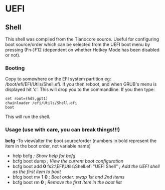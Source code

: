 # UEFI

## Shell
This shell was compiled from the Tianocore source. Useful for configuring boot source/order which can be selected from the UEFI boot menu by pressing (Fn-)F12 (dependent on whether Hotkey Mode has been disabled or not). 

### Booting
Copy to somewhere on the EFI system partition eg: /boot/efi/EFI/Utils/Shell.efi. If you then reboot, and when GRUB's menu is displayed hit 'c'. This will drop you to the commandline. If you then type:
```
set root=(hd5,gpt1)
chainloader /efi/Utils/Shell.efi
boot
```
This will run the shell.

### Usage (use with care, you can break things!!!)

**bcfg** -To view/alter the boot source/order (numbers in bold represent the item in the boot order, not variable name)

* help bcfg                                                       _; Show help for bcfg_
* bcfg boot dump                                                  _; View the current boot configuration_
* bcfg boot add __0__ fs2:\EFI\Utils\Shell.efi "UEFI Shell"       _; Add the UEFI shell as the first item to boot_
* bfcg boot mv __1__ __0__                                        _; Boot order: swap 1st and 2nd items_
* bcfg boot rm __0__                                              _; Remove the first item in the boot list_
